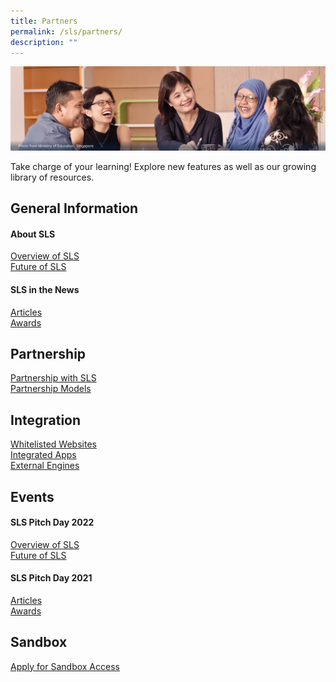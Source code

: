 ```yaml
---
title: Partners
permalink: /sls/partners/
description: ""
---
```

![](/images/Media/Quick%20Links/Partners%20Hero.png)

Take charge of your learning! Explore new features as well as our growing library of resources.

## General Information
#### About SLS
[Overview of SLS](/sls/student)
<br>[Future of SLS](/sls/student)
#### SLS in the News
[Articles](/sls/student)
<br>[Awards](/sls/student)

## Partnership 
[Partnership with SLS](/sls/student)
<br>[Partnership Models](/sls/student)

## Integration
[Whitelisted Websites](/sls/student)
<br>[Integrated Apps](/sls/student)
<br>[External Engines](/sls/student)

## Events
#### SLS Pitch Day 2022
[Overview of SLS](/sls/student)
<br>[Future of SLS](/sls/student)
#### SLS Pitch Day 2021
[Articles](/sls/student)
<br>[Awards](/sls/student)
## Sandbox
[Apply for Sandbox Access](/sls/student)